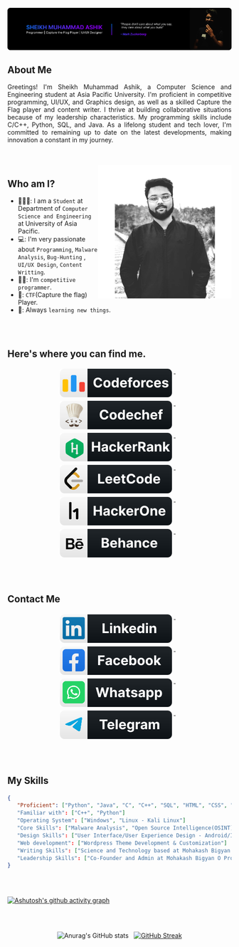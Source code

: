 <!-- Cover Image -->
<p align="center">
  <img src="https://github.com/dev-smashik/Github-Profile-Items/blob/main/Github/Cover-PNG.png" alt="Cover">
</p>

<!-- About Me -->
<div>
<h2>About Me</h2>
<p align="justify">
Greetings! I'm Sheikh Muhammad Ashik, a Computer Science and Engineering student at Asia Pacific University. I'm proficient in competitive programming, UI/UX, and Graphics design, as well as a skilled Capture the Flag player and content writer. I thrive at building collaborative situations because of my leadership characteristics. My programming skills include C/C++, Python, SQL, and Java. As a lifelong student and tech lover, I'm committed to remaining up to date on the latest developments, making innovation a constant in my journey.
</p>
</div>

<br>
<br>

<!-- Who am I -->
<img align="right" alt="Image" width="300" src="https://github.com/dev-smashik/Github-Profile-Items/blob/main/Github/320375457_3368164403502281_2643397632662040955_n.jpg">

## Who am I?
- 👨🏻‍🎓: I am a `Student` at Department of `Computer Science and Engineering` at University of Asia Pacific.
- 💻: I'm very passionate about `Programming`, `Malware Analysis`, `Bug-Hunting` , `UI/UX Design`, `Content Writting`.
- 👨‍💻: I'm `competitive programmer`.
- 🚩: `CTF`(Capture the flag) Player.
- 🎯: Always `learning new things`.

<br>
<br>

<!-- Here's where you can find me. -->

<div>
<h2>Here's where you can find me.</h2>

<p align="center">
  <a href="https://codeforces.com/profile/dev.smashik">
    <img src="https://github.com/dev-smashik/Github-Profile-Items/blob/main/Github/Codeforces.svg" alt="codecforces" style="vertical-align:top; margin:4px; color: blue;">
  </a> &nbsp;&nbsp;&nbsp;

  <a href="https://www.codechef.com/users/dev_smashik">
    <img src="https://github.com/dev-smashik/Github-Profile-Items/blob/main/Github/Codechef.svg" alt="codechef" style="vertical-align:top; margin:4px; color: blue;">
  </a> &nbsp;&nbsp;&nbsp;

  <a href="https://www.hackerrank.com/profile/dev_smashik">
    <img src="https://github.com/dev-smashik/Github-Profile-Items/blob/main/Github/HackerRank.svg" alt="HackerRank" style="vertical-align:top; margin:4px; color: blue;">
  </a> &nbsp;&nbsp;&nbsp;
  
  <a href="https://leetcode.com/dev_smashik/">
    <img src="https://github.com/dev-smashik/Github-Profile-Items/blob/main/Github/Leetcode.svg" alt="LeetCode" style="vertical-align:top; margin:4px; color: blue;">
  </a> &nbsp;&nbsp;&nbsp;
  
  <a href="https://hackerone.com/0xsmashik?type=user">
    <img src="https://github.com/dev-smashik/Github-Profile-Items/blob/main/Github/HackerOne.svg" alt="HackerOne" style="vertical-align:top; margin:4px; color: blue;">
  </a> &nbsp;&nbsp;&nbsp;
  
  <a href="https://www.behance.net/smashik369">
    <img src="https://github.com/dev-smashik/Github-Profile-Items/blob/main/Github/Behance.svg" alt="Behance" style="vertical-align:top; margin:4px; color: blue;">
  </a> &nbsp;&nbsp;&nbsp;
  
</div>


<br>
<br>

<!-- Contack Me -->

<div>
  
<h2>Contact Me</h2>

<p align="center">
  <a href="https://www.linkedin.com/in/smashik/">
    <img src="https://github.com/dev-smashik/Github-Profile-Items/blob/main/Github/Linkedin.svg" alt="Linkedin" style="vertical-align:top; margin:4px; color: blue;">
  </a> &nbsp;&nbsp;&nbsp;

  <a href="https://www.facebook.com/smashik716/">
    <img src="https://github.com/dev-smashik/Github-Profile-Items/blob/main/Github/Facebook.svg" alt="Facebook" style="vertical-align:top; margin:4px; color: blue;">
  </a> &nbsp;&nbsp;&nbsp;

  <a href="https://wa.me/qr/MSOIS54MHKJPD1">
    <img src="https://github.com/dev-smashik/Github-Profile-Items/blob/main/Github/Whatsapp.svg" alt="Whatsapp" style="vertical-align:top; margin:4px; color: blue;">
  </a> &nbsp;&nbsp;&nbsp;

  <a href="https://t.me/Ashik716">
    <img src="https://github.com/dev-smashik/Github-Profile-Items/blob/main/Github/Telegram.svg" alt="Telegram" style="vertical-align:top; margin:4px; color: blue;">
  </a> &nbsp;&nbsp;&nbsp;

</div>


<br>
<br>

<!-- Skills -->

<div>
  <h2>My Skills</h2>
  
```json
{
   "Proficient": ["Python", "Java", "C", "C++", "SQL", "HTML", "CSS", "JavaScript"]
   "Familiar with": ["C++", "Python"]
   "Operating System": ["Windows", "Linux - Kali Linux"]
   "Core Skills": ["Malware Analysis", "Open Source Intelligence(OSINT)", "Cryptography", "Memory Forensics", "Digital Forensics", "Metasploit Framework", "Competitive Programming and Problem Solving"]
   "Design Skills": ["User Interface/User Experience Design - Android/IOS Application, Web/Desktop Application ", "Graphics Design - Logo, Banner, Poster, Icon"]
   "Web development": ["Wordpress Theme Development & Customization"]
   "Writing Skills": ["Science and Technology based at Mohakash Bigyan O Projukti and Independent Content Writer"]
   "Leadership Skills": ["Co-Founder and Admin at Mohakash Bigyan O Projukti - Science Education Learning Platform"]
}
```
</div>

<br>
<br>

<!-- Contribution Graph -->

<div>
  
[![Ashutosh's github activity graph](https://github-readme-activity-graph.vercel.app/graph?username=dev-smashik&theme=github-compact)](https://github.com/ashutosh00710/github-readme-activity-graph) 

</div>

<br>
<br>

<div align = "center">  
  
![Anurag's GitHub stats](https://github-readme-stats.vercel.app/api?username=dev-smashik&show_icons=true&theme=algolia&card_width=300) &nbsp; [![GitHub Streak](https://github-readme-streak-stats.herokuapp.com?user=dev-smashik&theme=nightfox&card_width=500)](https://git.io/streak-stats)


</div>


















